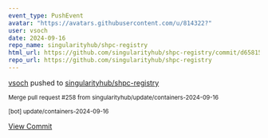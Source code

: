 ```yaml
---
event_type: PushEvent
avatar: "https://avatars.githubusercontent.com/u/814322?"
user: vsoch
date: 2024-09-16
repo_name: singularityhub/shpc-registry
html_url: https://github.com/singularityhub/shpc-registry/commit/d65815ca486a9fdeb05679d2a720ff360a14a3e9
repo_url: https://github.com/singularityhub/shpc-registry
---
```


<a href='https://github.com/vsoch' target='_blank'>vsoch</a> pushed to <a href='https://github.com/singularityhub/shpc-registry' target='_blank'>singularityhub/shpc-registry</a>

<small>Merge pull request #258 from singularityhub/update/containers-2024-09-16

[bot] update/containers-2024-09-16</small>

<a href='https://github.com/singularityhub/shpc-registry/commit/d65815ca486a9fdeb05679d2a720ff360a14a3e9' target='_blank'>View Commit</a>